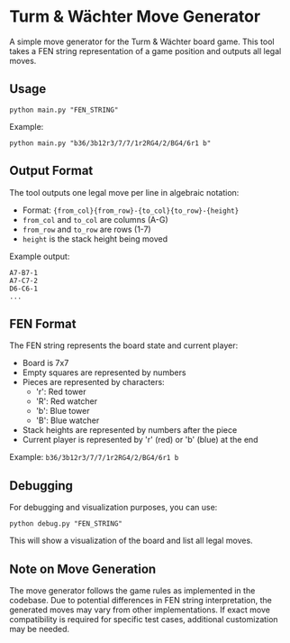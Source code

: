 # Turm & Wächter Move Generator

A simple move generator for the Turm & Wächter board game. This tool takes a FEN string representation of a game position and outputs all legal moves.

## Usage

```
python main.py "FEN_STRING"
```

Example:
```
python main.py "b36/3b12r3/7/7/1r2RG4/2/BG4/6r1 b"
```

## Output Format

The tool outputs one legal move per line in algebraic notation:
- Format: `{from_col}{from_row}-{to_col}{to_row}-{height}`
- `from_col` and `to_col` are columns (A-G)
- `from_row` and `to_row` are rows (1-7)
- `height` is the stack height being moved

Example output:
```
A7-B7-1
A7-C7-2
D6-C6-1
...
```

## FEN Format

The FEN string represents the board state and current player:
- Board is 7x7
- Empty squares are represented by numbers
- Pieces are represented by characters:
  - 'r': Red tower
  - 'R': Red watcher
  - 'b': Blue tower
  - 'B': Blue watcher
- Stack heights are represented by numbers after the piece
- Current player is represented by 'r' (red) or 'b' (blue) at the end

Example: `b36/3b12r3/7/7/1r2RG4/2/BG4/6r1 b`

## Debugging

For debugging and visualization purposes, you can use:

```
python debug.py "FEN_STRING"
```

This will show a visualization of the board and list all legal moves.

## Note on Move Generation

The move generator follows the game rules as implemented in the codebase. Due to potential differences in FEN string interpretation, the generated moves may vary from other implementations. If exact move compatibility is required for specific test cases, additional customization may be needed. 